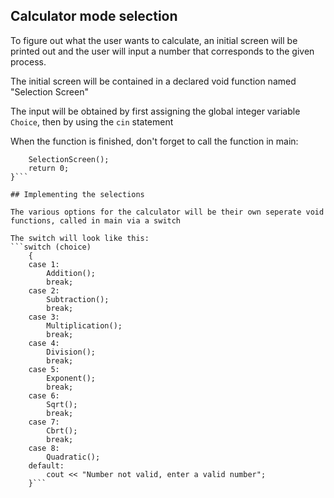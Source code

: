 ## Calculator mode selection

To figure out what the user wants to calculate, an initial screen will be printed out and the user will input a number that corresponds to the given process.

The initial screen will be contained in a declared void function named "Selection Screen"

The input will be obtained by first assigning the global integer variable ```Choice```, then by using the ```cin``` statement

When the function is finished, don't forget to call the function in main:
```int main() {
    SelectionScreen();
    return 0;
}```

## Implementing the selections

The various options for the calculator will be their own seperate void functions, called in main via a switch

The switch will look like this:
```switch (choice)
    {
    case 1:
        Addition();
        break;
    case 2:
        Subtraction();
        break;
    case 3:
        Multiplication();
        break;
    case 4:
        Division();
        break;
    case 5:
        Exponent();
        break;
    case 6:
        Sqrt();
        break;
    case 7:
        Cbrt();
        break;
    case 8:
        Quadratic();
    default:
        cout << "Number not valid, enter a valid number";
    }```